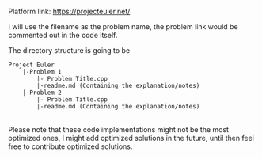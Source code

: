 Platform link: https://projecteuler.net/

I will use the filename as the problem name, the problem link would be commented out in the code itself.


The directory structure is going to be 
```
Project Euler
    |-Problem 1
        |- Problem Title.cpp
        |-readme.md (Containing the explanation/notes)
    |-Problem 2
        |- Problem Title.cpp
        |-readme.md (Containing the explanation/notes)    
```
<br> Please note that these code implementations might not be the most optimized ones, I might add optimized solutions in the future, until then feel free to contribute optimized solutions.